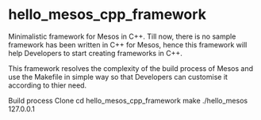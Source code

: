 # hello_mesos_cpp_framework

Minimalistic framework for Mesos in C++.
Till now, there is no sample framework has been written in C++ for Mesos, hence this framework will help Developers to start creating frameworks in C++.

This framework resolves the complexity of the build process of Mesos and use the Makefile in simple way so that Developers can customise it according to thier need.

Build process
Clone
cd hello_mesos_cpp_framework
make
./hello_mesos 127.0.0.1
